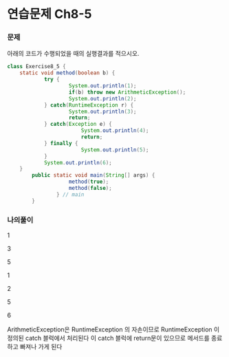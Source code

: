 # 연습문제 Ch8-5

### 문제

아래의 코드가 수행되었을 때의 실행결과를 적으시오.

```java
class Exercise8_5 {
	static void method(boolean b) {
			try {
					System.out.println(1);
					if(b) throw new ArithmeticException();
					System.out.println(2);
			} catch(RuntimeException r) {
					System.out.println(3);
					return;
			} catch(Exception e) {
						System.out.println(4);
						return;
			} finally {
						System.out.println(5);
			}
			System.out.println(6);
	}
        public static void main(String[] args) {
                    method(true);
                    method(false);
                } // main
        }
```

### 나의풀이

1

3

5

1

2

5

6

ArithmeticException은 RuntimeException 의 자손이므로  RuntimeException 이 정의된
catch 블럭에서 처리된다 이 catch 블럭에 return문이 있으므로 메서드를 종료하고 빠져나
가게 된다